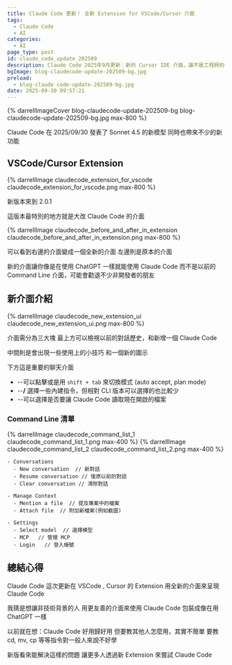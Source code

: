 ```yaml
---
title: Claude Code 更新！ 全新 Extension for VSCode/Cursor 介面
tags:
  - Claude Code
  - AI
categories: 
  - AI
page_type: post
id: claude_code_update_202509
description: Claude Code 2025年9月更新：新的 Cursor IDE 介面，讓不是工程師的你也能輕鬆使用 Claude Code
bgImage: blog-claudecode-update-202509-bg.jpg
preload:
  - blog-claude code-update-202509-bg.jpg
date: 2025-09-30 09:57:21
---
```

{% darrellImageCover blog-claudecode-update-202509-bg blog-claudecode-update-202509-bg.jpg max-800 %}

Claude Code 在 2025/09/30 發表了 Sonnet 4.5 的新模型
同時也帶來不少的新功能

## VSCode/Cursor Extension

{% darrellImage claudecode_extension_for_vscode claudecode_extension_for_vscode.png max-800 %}

新版本來到 2.0.1

這版本最特別的地方就是大改 Claude Code 的介面

{% darrellImage claudecode_before_and_after_in_extension claudecode_before_and_after_in_extension.png max-800 %}

可以看到右邊的介面變成一個全新的介面
左邊則是原本的介面

新的介面讓你像是在使用 ChatGPT 一樣就能使用 Claude Code
而不是以前的 Command Line 介面，可能會勸退不少非開發者的朋友

## 新介面介紹

{% darrellImage claudecode_new_extension_ui claudecode_new_extension_ui.png max-800 %}

介面需分為三大塊
最上方可以檢視以前的對話歷史，和新增一個 Claude Code 

中間則是會出現一些使用上的小技巧
和一個新的圖示

下方這是重要的聊天介面
- --可以點擊或是用 `shift + tab` 來切換模式 (auto accept, plan mode)
- --**/** 選擇一些內建指令，但相對 CLI 版本可以選擇的也比較少
- --可以選擇是否要讓 Claude Code 讀取現在開啟的檔案

### Command Line 清單

{% darrellImage claudecode_command_list_1 claudecode_command_list_1.png max-400 %}
{% darrellImage claudecode_command_list_2 claudecode_command_list_2.png max-400 %}

```
- Conversations
  - New conversation  // 新對話 
  - Resume conversation // 復原以前的對話  
  - Clear conversation // 清除對話

- Manage Context
  - Mention a file  // 提及專案中的檔案
  - Attach file  // 附加新檔案(例如截圖)

- Settings
  - Select model  // 選擇模型
  - MCP   // 管理 MCP
  - Login   // 登入帳號
```

## 總結心得

Claude Code 這次更新在 VSCode , Cursor 的 Extension
用全新的介面來呈現 Claude Code

我猜是想讓非技術背景的人
用更友善的介面來使用 Claude Code
包裝成像在用 ChatGPT 一樣

以前就在想：Claude Code 好用歸好用
但要教其他人怎麼用，其實不簡單
要教 cd, mv, cp 等等指令對一般人來說不好學

新版看來能解決這樣的問題
讓更多人透過新 Extension 來嘗試 Claude Code